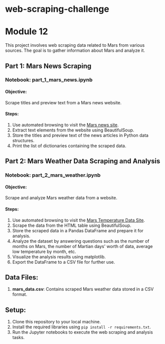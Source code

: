 # web-scraping-challenge

# Module 12

This project involves web scraping data related to Mars from various sources. The goal is to gather information about Mars and analyze it.

## Part 1: Mars News Scraping

### Notebook: part_1_mars_news.ipynb

#### Objective:
Scrape titles and preview text from a Mars news website.

#### Steps:
1. Use automated browsing to visit the [Mars news site](https://static.bc-edx.com/data/web/mars_news/index.html).
2. Extract text elements from the website using BeautifulSoup.
3. Store the titles and preview text of the news articles in Python data structures.
4. Print the list of dictionaries containing the scraped data.

## Part 2: Mars Weather Data Scraping and Analysis

### Notebook: part_2_mars_weather.ipynb

#### Objective:
Scrape and analyze Mars weather data from a website.

#### Steps:
1. Use automated browsing to visit the [Mars Temperature Data Site](https://static.bc-edx.com/data/web/mars_facts/temperature.html).
2. Scrape the data from the HTML table using BeautifulSoup.
3. Store the scraped data in a Pandas DataFrame and prepare it for analysis.
4. Analyze the dataset by answering questions such as the number of months on Mars, the number of Martian days' worth of data, average low temperature by month, etc.
5. Visualize the analysis results using matplotlib.
6. Export the DataFrame to a CSV file for further use.

## Data Files:

1. **mars_data.csv**: Contains scraped Mars weather data stored in a CSV format.

## Setup:

1. Clone this repository to your local machine.
2. Install the required libraries using `pip install -r requirements.txt`.
3. Run the Jupyter notebooks to execute the web scraping and analysis tasks.

